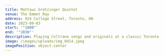 ```yaml
---
title: Mattaus Gretzinger Quintet
venue: The Emmet Ray
address: 924 College Street, Toronto, ON
date: 2023-09-03
start: '"1800"'
end: '"2030"'
description: Playing Coltrane songs and originals at a classic Toronto venue!
image: /images/uploads/img_0414.jpeg
imagePosition: object-center
---
```

